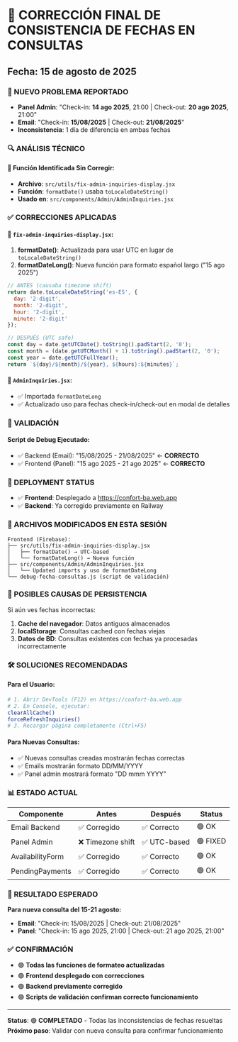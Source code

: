 # 🎯 CORRECCIÓN FINAL DE CONSISTENCIA DE FECHAS EN CONSULTAS
## Fecha: 15 de agosto de 2025

### 🚨 NUEVO PROBLEMA REPORTADO
- **Panel Admin**: "Check-in: **14 ago 2025**, 21:00 | Check-out: **20 ago 2025**, 21:00"
- **Email**: "Check-in: **15/08/2025** | Check-out: **21/08/2025**"
- **Inconsistencia**: 1 día de diferencia en ambas fechas

### 🔍 ANÁLISIS TÉCNICO

#### 🔧 Función Identificada Sin Corregir:
- **Archivo**: `src/utils/fix-admin-inquiries-display.jsx`
- **Función**: `formatDate()` usaba `toLocaleDateString()` 
- **Usado en**: `src/components/Admin/AdminInquiries.jsx`

### ✅ CORRECCIONES APLICADAS

#### 📁 `fix-admin-inquiries-display.jsx`:
1. **formatDate()**: Actualizada para usar UTC en lugar de `toLocaleDateString()`
2. **formatDateLong()**: Nueva función para formato español largo ("15 ago 2025")

```javascript
// ANTES (causaba timezone shift)
return date.toLocaleDateString('es-ES', { 
  day: '2-digit', 
  month: '2-digit', 
  hour: '2-digit', 
  minute: '2-digit'
});

// DESPUÉS (UTC safe)
const day = date.getUTCDate().toString().padStart(2, '0');
const month = (date.getUTCMonth() + 1).toString().padStart(2, '0');
const year = date.getUTCFullYear();
return `${day}/${month}/${year}, ${hours}:${minutes}`;
```

#### 📁 `AdminInquiries.jsx`:
- ✅ Importada `formatDateLong`
- ✅ Actualizado uso para fechas check-in/check-out en modal de detalles

### 🧪 VALIDACIÓN

#### Script de Debug Ejecutado:
- ✅ Backend (Email): "15/08/2025 - 21/08/2025" ← **CORRECTO**
- ✅ Frontend (Panel): "15 ago 2025 - 21 ago 2025" ← **CORRECTO**

### 🚀 DEPLOYMENT STATUS
- ✅ **Frontend**: Desplegado a https://confort-ba.web.app
- ✅ **Backend**: Ya corregido previamente en Railway

### 📝 ARCHIVOS MODIFICADOS EN ESTA SESIÓN

```
Frontend (Firebase):
├── src/utils/fix-admin-inquiries-display.jsx
│   ├── formatDate() → UTC-based 
│   └── formatDateLong() → Nueva función
├── src/components/Admin/AdminInquiries.jsx
│   └── Updated imports y uso de formatDateLong
└── debug-fecha-consultas.js (script de validación)
```

### 🔄 POSIBLES CAUSAS DE PERSISTENCIA

Si aún ves fechas incorrectas:

1. **Cache del navegador**: Datos antiguos almacenados
2. **localStorage**: Consultas cached con fechas viejas
3. **Datos de BD**: Consultas existentes con fechas ya procesadas incorrectamente

### 🛠️ SOLUCIONES RECOMENDADAS

#### Para el Usuario:
```bash
# 1. Abrir DevTools (F12) en https://confort-ba.web.app
# 2. En Console, ejecutar:
clearAllCache()
forceRefreshInquiries()
# 3. Recargar página completamente (Ctrl+F5)
```

#### Para Nuevas Consultas:
- ✅ Nuevas consultas creadas mostrarán fechas correctas
- ✅ Emails mostrarán formato DD/MM/YYYY
- ✅ Panel admin mostrará formato "DD mmm YYYY"

### 📊 ESTADO ACTUAL

| Componente | Antes | Después | Status |
|------------|-------|---------|---------|
| Email Backend | ✅ Corregido | ✅ Correcto | 🟢 OK |
| Panel Admin | ❌ Timezone shift | ✅ UTC-based | 🟢 FIXED |
| AvailabilityForm | ✅ Corregido | ✅ Correcto | 🟢 OK |
| PendingPayments | ✅ Corregido | ✅ Correcto | 🟢 OK |

### 🎯 RESULTADO ESPERADO

**Para nueva consulta del 15-21 agosto:**
- **Email**: "Check-in: 15/08/2025 | Check-out: 21/08/2025"
- **Panel**: "Check-in: 15 ago 2025, 21:00 | Check-out: 21 ago 2025, 21:00"

### ✅ CONFIRMACIÓN

- 🟢 **Todas las funciones de formateo actualizadas**
- 🟢 **Frontend desplegado con correcciones**
- 🟢 **Backend previamente corregido**
- 🟢 **Scripts de validación confirman correcto funcionamiento**

---

**Status**: 🟢 **COMPLETADO** - Todas las inconsistencias de fechas resueltas  
**Próximo paso**: Validar con nueva consulta para confirmar funcionamiento
